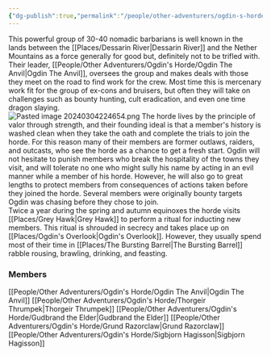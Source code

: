 ```yaml
---
{"dg-publish":true,"permalink":"/people/other-adventurers/ogdin-s-horde/ogdin-s-horde/"}
---
```


This powerful group of 30-40 nomadic barbarians is well known in the lands between the [[Places/Dessarin River\|Dessarin River]] and the Nether Mountains as a force generally for good but, definitely not to be trifled with.  Their leader, [[People/Other Adventurers/Ogdin's Horde/Ogdin The Anvil\|Ogdin The Anvil]], oversees the group and makes deals with those they meet on the road to find work for the crew.  Most time this is mercenary work fit for the group of ex-cons and bruisers, but often they will take on challenges such as bounty hunting, cult eradication, and even one time dragon slaying.  
![Pasted image 20240304224654.png](/img/user/Z_Attachments/Pasted%20image%2020240304224654.png)
The horde lives by the principle of valor through strength, and their founding ideal is that a member's history is washed clean when they take the oath and complete the trials to join the horde.  For this reason many of their members are former outlaws, raiders, and outcasts, who see the horde as a chance to get a fresh start.  Ogdin will not hesitate to punish members who break the hospitality of the towns they visit, and will tolerate no one who might sully his name by acting in an evil manner while a member of his horde.  However, he will also go to great lengths to protect members from consequences of actions taken before they joined the horde.  Several members were originally bounty targets Ogdin was chasing before they chose to join.  
Twice a year during the spring and autumn equinoxes the horde visits [[Places/Grey Hawk\|Grey Hawk]] to perform a ritual for inducting new members.  This ritual is shrouded in secrecy and takes place up on [[Places/Ogdin's Overlook\|Ogdin's Overlook]].  However, they usually spend most of their time in [[Places/The Bursting Barrel\|The Bursting Barrel]] rabble rousing, brawling, drinking, and feasting.  

### Members
[[People/Other Adventurers/Ogdin's Horde/Ogdin The Anvil\|Ogdin The Anvil]]
[[People/Other Adventurers/Ogdin's Horde/Thorgeir Thrumpek\|Thorgeir Thrumpek]]
[[People/Other Adventurers/Ogdin's Horde/Gudbrand the Elder\|Gudbrand the Elder]]
[[People/Other Adventurers/Ogdin's Horde/Grund Razorclaw\|Grund Razorclaw]]
[[People/Other Adventurers/Ogdin's Horde/Sigbjorn Hagisson\|Sigbjorn Hagisson]]